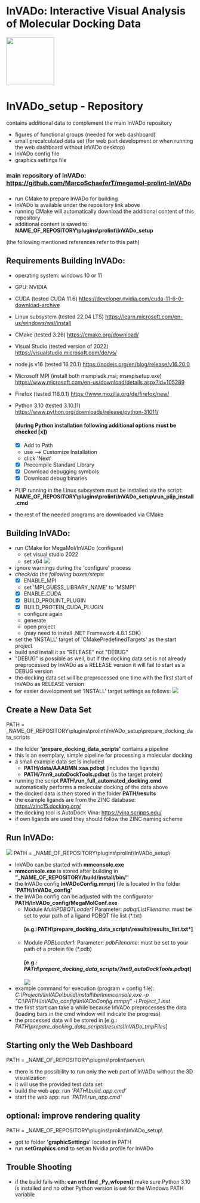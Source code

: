 # InVADo: Interactive Visual Analysis of Molecular Docking Data

<img src="InVADo.png" width="128" height="128" />

# InVADo_setup - Repository

contains additional data to complement the main InVADo repository

- figures of functional groups (needed for web dashboard)
- small precalculated data set (for web part development or when running the web dashboard without InVADo desktop)
- InVADo config file
- graphics settings file

### main repository of InVADo: https://github.com/MarcoSchaeferT/megamol-prolint-InVADo

###

- run CMake to prepare InVADo for building
- InVADo is available under the repository link above
- running CMake will automatically download the additional content of this repository
- additional content is saved to: **NAME_OF_REPOSITORY\plugins\prolint\InVADo_setup**

(the following mentioned references refer to this path)

## Requirements Building InVADo:

- operating system: windows 10 or 11
- GPU: NVIDIA
- CUDA (tested CUDA 11.6) https://developer.nvidia.com/cuda-11-6-0-download-archive
- Linux subsystem (tested 22.04 LTS) https://learn.microsoft.com/en-us/windows/wsl/install
- CMake (tested 3.26) https://cmake.org/download/
- Visual Studio (tested version of 2022) https://visualstudio.microsoft.com/de/vs/
- node.js v16 (tested 16.20.1) https://nodejs.org/en/blog/release/v16.20.0
- Microsoft MPI (install both msmpisdk.msi; msmpisetup.exe) https://www.microsoft.com/en-us/download/details.aspx?id=105289
- Firefox (tested 116.0.1) https://www.mozilla.org/de/firefox/new/
- Python 3.10 (tested 3.10.11) https://www.python.org/downloads/release/python-31011/

  #### (during Python installation following additional options must be checked [x])

  - [x] Add to Path
  - use --> Customize Installation
  - click 'Next'
  - [x] Precompile Standard Library
  - [x] Download debugging symbols
  - [x] Download debug binaries

- PLIP running in the Linux subsystem must be installed via the script: **NAME_OF_REPOSITORY\plugins\prolint\InVADo_setup\run_plip_install.cmd**
- the rest of the needed programs are downloaded via CMake

## Building InVADo:

- run CMake for MegaMol/InVADo (configure)
  - set visual studio 2022
  - set x64
    ![](CMake.png)
- ignore warnings during the 'configure' process
- _check/do the following boxes/steps:_
  - [x] ENABLE_MPI
  - set 'MPI_GUESS_LIBRARY_NAME' to 'MSMPI'
  - [x] ENABLE_CUDA
  - [x] BUILD_PROLINT_PLUGIN
  - [x] BUILD_PROTEIN_CUDA_PLUGIN
  - configure again
  - generate
  - open project
  - (may need to install .NET Framework 4.8.1 SDK)
- set the 'INSTALL' target of 'CMakePredefinedTargets' as the start project
- build and install it as "RELEASE" not "DEBUG"
- "DEBUG" is possible as well, but if the docking data set is not already preprocessed by InVADo as a RELEASE version it will fail to start as a DEBUG version
- the docking data set will be preprocessed one time with the first start of InVADo as RELEASE version
- for easier development set 'INSTALL' target settings as follows:
  ![](visual_studio_config.png)

## Create a New Data Set

PATH = \_NAME_OF_REPOSITORY\plugins\prolint\InVADo_setup\prepare_docking_data_scripts

- the folder **'prepare_docking_data_scripts'** contains a pipeline
- this is an exemplary, simple pipeline for processing a molecular docking
- a small example data set is included
  - **PATH/data/AAABMN.xaa.pdbqt** (includes the ligands)
  - **PATH/7nn9_autoDockTools.pdbqt** (is the target protein)
- running the script **PATH\run_full_automated_docking.cmd** automatically performs a molecular docking of the data above
- the docked data is then stored in the folder **PATH/results**
- the example ligands are from the ZINC database: https://zinc15.docking.org/
- the docking tool is AutoDock Vina: https://vina.scripps.edu/
- if own ligands are used they should follow the ZINC naming scheme

## Run InVADo:

![](InVADO_teaser.png)
PATH = \_NAME_OF_REPOSITORY\plugins\prolint\InVADo_setup\

- InVADo can be started with **mmconsole.exe**
- **mmconsole.exe** is stored after building in **"\_NAME_OF_REPOSITORY/build/install/bin/"**
- the InVADo config **InVADoConfig.mmprj** file is located in the folder **'PATH/InVADo_config'**
- the InVADo config can be adjusted with the configurator **PATH/InVADo_config/MegaMolConf.exe**
  - Module _MultiPDBQTLoader1_ Parameter: _pdbqtListFilename_: must be set to your path of a ligand PDBQT file list (\*.txt)
    #### [e.g.:PATH\prepare_docking_data_scripts\results\results_list.txt*]
  - Module _PDBLoader1_: Parameter: _pdbFilename_: must be set to your path of a protein file (\*.pdb)
    #### [e.g.: *PATH\prepare_docking_data_scripts/7nn9_autoDockTools.pdbqt*]
    ![](config.png)
- example command for execution (program + config file): _C:\Projects\InVADo\build\install\bin\mmconsole.exe -p "C:\PATH\InVADo_config\InVADoConfig.mmprj" -i Project_1 inst_
- the first start can take a while because InVADo preprocesses the data (loading bars in the cmd window will indicate the progress)
- the processed data will be stored in [e.g.: *PATH\prepare_docking_data_scripts\results\InVADo_tmpFiles*]

## Starting only the Web Dashboard

PATH = \_NAME_OF_REPOSITORY\plugins\prolint\server\

- there is the possibility to run only the web part of InVADo without the 3D visualization
- it will use the provided test data set
- build the web app: run _'PATH\build_app.cmd'_
- start the web app: run _'PATH\run_app.cmd'_

## optional: improve rendering quality

PATH = \_NAME_OF_REPOSITORY\plugins\prolint\InVADo_setup\

- got to folder **'graphicSettings'** located in PATH
- run **setGraphics.cmd** to set an Nvidia profile for InVADo

## Trouble Shooting

- if the build fails with: **can not find \_Py_wfopen()** make sure Python 3.10 is installed and no other Python version is set for the Windows PATH variable
